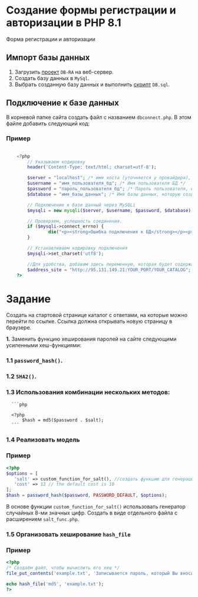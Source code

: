 # Создание формы регистрации и авторизации в PHP 8.1
Форма регистрации и авторизации

<h2>Импорт базы данных</h2>

  1. Загрузить [проект](/RA-php-no-db-connector) `DB-RA` на веб-сервер. 
  2. Создать базу данных в `MySql`. 
  3. Выбрать созданную базу данных и выполнить [скрипт](/RA-php-no-db-connector/DB.sql) `DB.sql`.


<h2>Подключение к базе данных</h2>


  В корневой папке сайта создать файл с названием `dbconnect.php`. В этом файле добавить следующий код:
  
  ### Пример

```php
  
    <?php
        // Указываем кодировку
        header('Content-Type: text/html; charset=utf-8');

        $server = "localhost"; /* имя хоста (уточняется у провайдера), если работаем на локальном сервере, то указываем localhost */
        $username = "имя_пользователя_бд"; /* Имя пользователя БД */
        $password = "пароль_пользователя_бд"; /* Пароль пользователя, если у пользователя нет пароля то, оставляем пустым */
        $database = "имя_базы_данных"; /* Имя базы данных, которую создали */

        // Подключение к базе данный через MySQLi
        $mysqli = new mysqli($server, $username, $password, $database);

        // Проверяем, успешность соединения. 
        if ($mysqli->connect_errno) {
                die("<p><strong>Ошибка подключения к БД</strong></p><p><strong>Код ошибки: </strong> ". $mysqli->connect_errno ." </p><p><strong>Описание ошибки:</strong> ".$mysqli->connect_error."</p>");
        }

        // Устанавливаем кодировку подключения
        $mysqli->set_charset('utf8');

        //Для удобства, добавим здесь переменную, которая будет содержать название нашего сайта
        $address_site = "http://95.131.149.21:YOUR_PORT/YOUR_CATALOG";
    ?>
  ```

# Задание

Создать на стартовой странице каталог с ответами, на которые можно перейти по ссылке. Ссылка должна открывать новую страницу в браузере.

**1.** Заменить функцию хеширования паролей на сайте следующими усиленными хеш-функциями:

### 1.1 `password_hash()`.
### 1.2 `SHA2()`.
### 1.3  Использования комбинации нескольких методов:
      
      ```php
      
      <?php
          $hash = md5($password . $salt);
      ```
### 1.4 Реализовать модель
    
### Пример

 ```php
 <?php
$options = [
    'salt' => custom_function_for_salt(), //создать функцию для генерации `соли`.
    'cost' => 12 // the default cost is 10
];
$hash = password_hash($password, PASSWORD_DEFAULT, $options);
  ```  
  
  В основе функции `custom_function_for_salt()`  использовать генератор случайных 8-ми значных цифр. Создать в виде отдельного файла с расширением `salt_func.php`.
  
### 1.5 Организовать хеширование `hash_file`
  
  ### Пример
  
   ```php
  <?php
/* Создаём файл, чтобы вычислить его хеш */
file_put_contents('example.txt', 'Записывается пароль, который Вы вносите при регистрации');

echo hash_file('md5', 'example.txt');
?>
 ```
